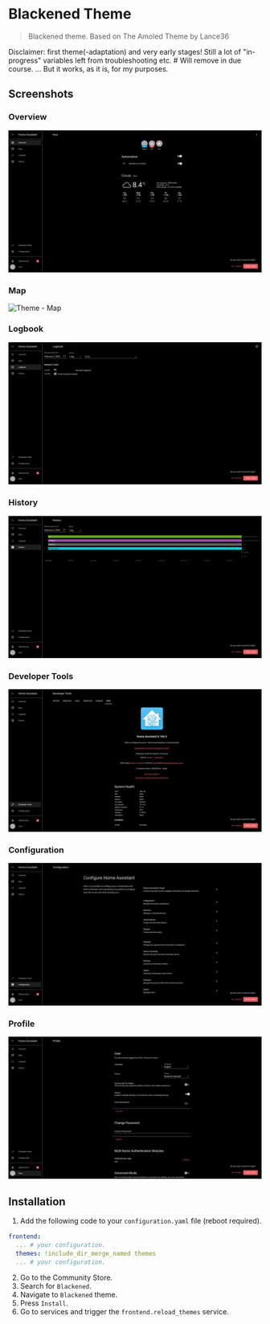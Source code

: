# Blackened Theme

> Blackened theme. Based on The Amoled Theme by Lance36

Disclaimer: first theme(-adaptation) and very early stages!
  Still a lot of "in-progress" variables left from troubleshooting etc.              #   Will remove in due course.
  ... But it works, as it is, for my purposes.

## Screenshots

### Overview

![Theme - Overview](https://raw.githubusercontent.com/home-assistant-community-themes/blackened/master/docs/theme-overview.png)

### Map

![Theme - Map](https://raw.githubusercontent.com/home-assistant-community-themes/blackened/master/docs/theme-map.png)

### Logbook

![Theme - Logbook](https://raw.githubusercontent.com/home-assistant-community-themes/blackened/master/docs/theme-logbook.png)

### History

![Theme - History](https://raw.githubusercontent.com/home-assistant-community-themes/blackened/master/docs/theme-history.png)

### Developer Tools

![Theme - Developer Tools](https://raw.githubusercontent.com/home-assistant-community-themes/blackened/master/docs/theme-developer-tools.png)

### Configuration

![Theme - Configuration](https://raw.githubusercontent.com/home-assistant-community-themes/blackened/master/docs/theme-configuration.png)

### Profile

![Theme - Profile](https://raw.githubusercontent.com/home-assistant-community-themes/blackened/master/docs/theme-profile.png)

## Installation

1. Add the following code to your `configuration.yaml` file (reboot required).

```yaml
frontend:
  ... # your configuration.
  themes: !include_dir_merge_named themes
  ... # your configuration.
```

2. Go to the Community Store.
3. Search for `Blackened`.
4. Navigate to `Blackened` theme.
5. Press `Install`.
6. Go to services and trigger the `frontend.reload_themes` service.

